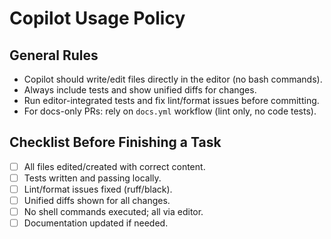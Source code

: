 # Copilot Usage Policy

## General Rules
- Copilot should write/edit files directly in the editor (no bash commands).
- Always include tests and show unified diffs for changes.
- Run editor-integrated tests and fix lint/format issues before committing.
- For docs-only PRs: rely on `docs.yml` workflow (lint only, no code tests).

## Checklist Before Finishing a Task
- [ ] All files edited/created with correct content.
- [ ] Tests written and passing locally.
- [ ] Lint/format issues fixed (ruff/black).
- [ ] Unified diffs shown for all changes.
- [ ] No shell commands executed; all via editor.
- [ ] Documentation updated if needed.
